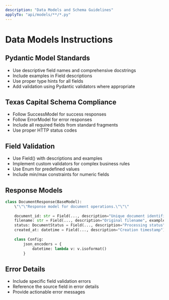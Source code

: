```yaml
---
description: "Data Models and Schema Guidelines"
applyTo: "api/models/**/*.py"
---
```


# Data Models Instructions

## Pydantic Model Standards
- Use descriptive field names and comprehensive docstrings
- Include examples in Field descriptions
- Use proper type hints for all fields
- Add validation using Pydantic validators where appropriate

## Texas Capital Schema Compliance
- Follow SuccessModel for success responses
- Follow ErrorModel for error responses
- Include all required fields from standard fragments
- Use proper HTTP status codes

## Field Validation
- Use Field() with descriptions and examples
- Implement custom validators for complex business rules
- Use Enum for predefined values
- Include min/max constraints for numeric fields

## Response Models
```python
class DocumentResponse(BaseModel):
    \"\"\"Response model for document operations.\"\"\"
    
    document_id: str = Field(..., description="Unique document identifier", example="doc_12345")
    filename: str = Field(..., description="Original filename", example="loan_application.pdf")
    status: DocumentStatus = Field(..., description="Processing status")
    created_at: datetime = Field(..., description="Creation timestamp")
    
    class Config:
        json_encoders = {
            datetime: lambda v: v.isoformat()
        }
```

## Error Details
- Include specific field validation errors
- Reference the source field in error details
- Provide actionable error messages
